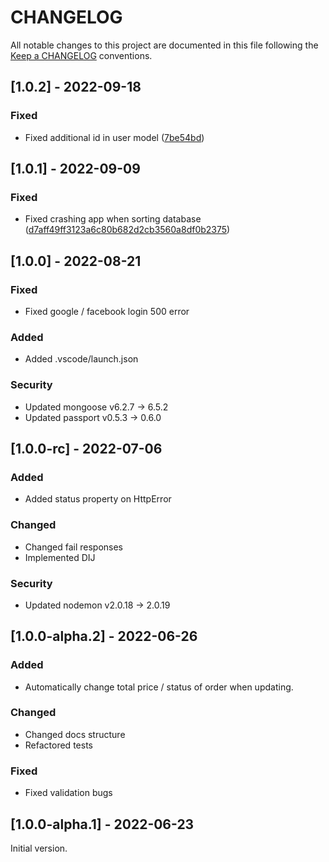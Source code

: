# CHANGELOG

All notable changes to this project are documented in this file following the [Keep a CHANGELOG](https://keepachangelog.com/en/1.0.0/) conventions.

## [1.0.2] - 2022-09-18

### Fixed

- Fixed additional id in user model
([7be54bd](https://github.com/florianhund/FoodForYou-Backend/commit/7be54bd))

## [1.0.1] - 2022-09-09

### Fixed

- Fixed crashing app when sorting database
([d7aff49ff3123a6c80b682d2cb3560a8df0b2375](https://github.com/florianhund/FoodForYou-Backend/commits/d7aff49ff3123a6c80b682d2cb3560a8df0b2375))

## [1.0.0] - 2022-08-21

### Fixed

- Fixed google / facebook login 500 error

### Added

- Added .vscode/launch.json

### Security

- Updated mongoose v6.2.7 &rarr; 6.5.2
- Updated passport v0.5.3 &rarr; 0.6.0

## [1.0.0-rc] - 2022-07-06

### Added

- Added status property on HttpError

### Changed

- Changed fail responses
- Implemented DIJ 

### Security

- Updated nodemon v2.0.18 &rarr; 2.0.19

## [1.0.0-alpha.2] - 2022-06-26

### Added

- Automatically change total price / status of order when updating.

### Changed

- Changed docs structure
- Refactored tests

### Fixed

- Fixed validation bugs

## [1.0.0-alpha.1] - 2022-06-23

Initial version.
